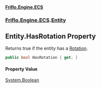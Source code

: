 #### [Friflo.Engine.ECS](index.md#'index')
### [Friflo.Engine.ECS](Friflo.Engine.ECS.md#'Friflo.Engine.ECS').[Entity](Entity.md#'Friflo.Engine.ECS.Entity')

## Entity.HasRotation Property

Returns true if the entity has a [Rotation](Rotation.md#'Friflo.Engine.ECS.Rotation').

```csharp
public bool HasRotation { get; }
```

#### Property Value
[System.Boolean](https://docs.microsoft.com/en-us/dotnet/api/System.Boolean#'System.Boolean')